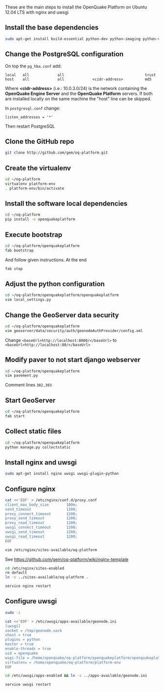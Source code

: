 These are the main steps to install the OpenQuake Platform on Ubuntu 12.04 LTS with nginx and uwsgi

## Install the base dependencies

```bash
sudo apt-get install build-essential python-dev python-imaging python-virtualenv git postgresql-9.1 postgresql-server-dev-9.1 postgresql-9.1-postgis openjdk-6-jre libxml2 libxml2-dev libxslt1-dev libxslt1.1 libblas-dev liblapack-dev curl wget xmlstarlet imagemagick gfortran
```

## Change the PostgreSQL configuration

On top the `pg_hba.conf` add:

```
local   all             all                                     trust
host    all             all             <cidr-address>          md5
```
Where **&lt;cidr-address&gt;** (i.e.: 10.0.3.0/24) is the network containing the **OpenQuake Engine Server** and the **OpenQuake Platform** servers. If both are installed locally on the same machine the "host" line can be skipped.


In `postgresql.conf` change:

`listen_addresses = '*'`

Then restart PostgreSQL

## Clone the GitHub repo
```bash
git clone http://github.com/gem/oq-platform.git
```

## Create the virtualenv
```bash
cd ~/oq-platform
virtualenv platform-env
. platform-env/bin/activate
```

## Install the software local dependencies
```bash
cd ~/oq-platform
pip install -e openquakeplatform
```

## Execute bootstrap
```bash
cd ~/oq-platform/openquakeplatform
fab bootstrap
```
And follow given instructions. At the end
```bash
fab stop
```

## Adjust the python configuration
```bash
cd ~/oq-platform/openquakeplatform/openquakeplatform
vim local_settings.py
```

## Change the GeoServer data security
```bash
cd ~/oq-platform/openquakeplatform
vim geoserver/data/security/auth/geonodeAuthProvider/config.xml
```
Change `<baseUrl>http://localhost:8000/</baseUrl>` to `<baseUrl>http://localhost:80/</baseUrl>`

## Modify paver to not start django webserver
```bash
cd ~/oq-platform/openquakeplatform
vim pavement.py
```
Comment lines `302,303`

## Start GeoServer
```bash
cd ~/oq-platform/openquakeplatform
fab start
```

## Collect static files
```bash
cd ~/oq-platform/openquakeplatform
python manage.py collectstatic
```

## Install nginx and uwsgi
```bash
sudo apt-get install nginx uwsgi uwsgi-plugin-python
```

## Configure nginx
```bash
cat <<'EOF' > /etc/nginx/conf.d/proxy.conf
client_max_body_size        100m;
send_timeout                1200;
proxy_connect_timeout       1200;
proxy_send_timeout          1200;
proxy_read_timeout          1200;
uwsgi_connect_timeout       1200;
uwsgi_send_timeout          1200;
uwsgi_read_timeout          1200;
EOF
```
```bash
vim /etc/nginx/sites-available/oq-platform
```
See https://github.com/gem/oq-platform/wiki/nginx-template

```bash
cd /etc/nginx/sites-enabled
rm default
ln -s ../sites-available/oq-platform .

service nginx restart
```

## Configure uwsgi
```bash
sudo -i

cat <<'EOF' > /etc/uwsgi/apps-available/geonode.ini
[uwsgi]
socket = /tmp/geonode.sock
vhost = true
plugins = python
master = true
enable-threads = true
uid = openquake
wsgi-file = /home/openquake/oq-platform/openquakeplatform/openquakeplatform/wsgi.py
virtualenv = /home/openquake/oq-platform/platform-env
EOF

cd /etc/uwsgi/apps-enabled && ln -s ../apps-available/geonode.ini

service uwsgi restart
```